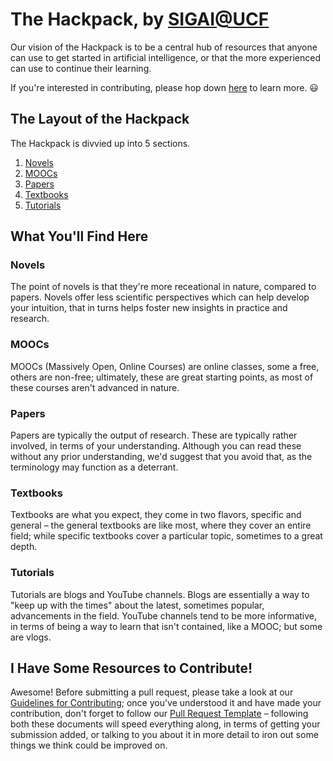 # The Hackpack, by [SIGAI@UCF](https://ucfsigai.github.io/)

Our vision of the Hackpack is to be a central hub of resources that anyone can use to get started in artificial intelligence, or that the more experienced can use to continue their learning.

If you're interested in contributing, please hop down [here](#i-have-some-resources-to-contribute) to learn more. :smiley:

## The Layout of the Hackpack

The Hackpack is divvied up into 5 sections.
1. [Novels](/novels.md)
1. [MOOCs](/moocs.md)
1. [Papers](/papers.md)
1. [Textbooks](/textbooks.md)
1. [Tutorials](/tutorials.md)

## What You'll Find Here
### Novels
The point of novels is that they're more receational in nature, compared to papers.
Novels offer less scientific perspectives which can help develop your intuition, that in turns helps foster new insights in practice and research.

### MOOCs
MOOCs (Massively Open, Online Courses) are online classes, some a free, others are non-free; ultimately, these are great starting points, as most of these courses aren't advanced in nature.

### Papers
Papers are typically the output of research. 
These are typically rather involved, in terms of your understanding. 
Although you can read these without any prior understanding, we'd suggest that you avoid that, as the terminology may function as a deterrant.

### Textbooks
Textbooks are what you expect, they come in two flavors, specific and general &ndash; the general textbooks are like most, where they cover an entire field; while specific textbooks cover a particular topic, sometimes to a great depth.

### Tutorials
Tutorials are blogs and YouTube channels.
Blogs are essentially a way to "keep up with the times" about the latest, sometimes popular, advancements in the field.
YouTube channels tend to be more informative, in terms of being a way to learn that isn't contained, like a MOOC; but some are vlogs.


## I Have Some Resources to Contribute!
Awesome! Before submitting a pull request, please take a look at our [Guidelines for Contributing](.github/CONTRIBUTING.md); once you've understood it and have made your contribution, don't forget to follow our [Pull Request Template](.github/PULL_REQUEST_TEMPLATE.md) &ndash; following both these documents will speed everything along, in terms of getting your submission added, or talking to you about it in more detail to iron out some things we think could be improved on.
